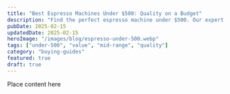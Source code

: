 ```yaml
---
title: "Best Espresso Machines Under $500: Quality on a Budget"
description: "Find the perfect espresso machine under $500. Our expert reviews cover the best value machines that don't compromise on quality."
pubDate: 2025-02-15
updatedDate: 2025-02-15
heroImage: "/images/blog/espresso-under-500.webp"
tags: ["under-500", "value", "mid-range", "quality"]
category: "buying-guides"
featured: true
draft: true
---
```


Place content here